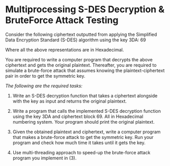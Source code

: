 # Multiprocessing S-DES Decryption & BruteForce Attack Testing

Consider the following ciphertext outputted from applying the Simplified Data Encryption Standard (S-DES) algorithm using the key 3DA: 69

Where all the above representations are in Hexadecimal.

You are required to write a computer program that decrypts the above ciphertext and gets the original plaintext. Thereafter, you are required to simulate a brute-force attack that assumes knowing the plaintext-ciphertext pair in order to get the symmetric key.

*The following are the required tasks:*

1. Write an S-DES decryption function that takes a ciphertext alongside with the key as input and returns the original plaintext.

2. Write a program that calls the implemented S-DES decryption function using the key 3DA and ciphertext block 69. All in Hexadecimal numbering system. Your program should print the original plaintext.

3. Given the obtained plaintext and ciphertext, write a computer program that makes a brute-force attack to get the symmetric key. Run your program and check how much time it takes until it gets the key.

4. Use multi-threading approach to speed-up the brute-force attack program you implement in (3).
